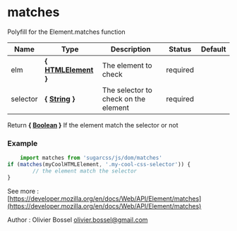 # matches

Polyfill for the Element.matches function



Name  |  Type  |  Description  |  Status  |  Default
------------  |  ------------  |  ------------  |  ------------  |  ------------
elm  |  **{ [HTMLElement](https://developer.mozilla.org/fr/docs/Web/API/HTMLElement) }**  |  The element to check  |  required  |
selector  |  **{ [String](https://developer.mozilla.org/fr/docs/Web/JavaScript/Reference/Objets_globaux/String) }**  |  The selector to check on the element  |  required  |

Return **{ [Boolean](https://developer.mozilla.org/fr/docs/Web/JavaScript/Reference/Objets_globaux/Boolean) }** If the element match the selector or not

### Example
```js
	import matches from 'sugarcss/js/dom/matches'
if (matches(myCoolHTMLElement, '.my-cool-css-selector')) {
		// the element match the selector
}
```
See more : [https://developer.mozilla.org/en/docs/Web/API/Element/matches](https://developer.mozilla.org/en/docs/Web/API/Element/matches)

Author : Olivier Bossel <olivier.bossel@gmail.com>